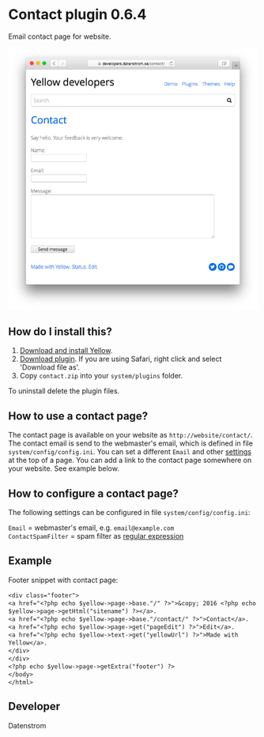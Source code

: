 Contact plugin 0.6.4
====================
Email contact page for website.

<p align="center"><img src="contact-screenshot.png?raw=true" alt="Screenshot"></p>

## How do I install this?

1. [Download and install Yellow](https://github.com/datenstrom/yellow/).
2. [Download plugin](https://github.com/datenstrom/yellow-plugins/raw/master/zip/contact.zip). If you are using Safari, right click and select 'Download file as'.
3. Copy `contact.zip` into your `system/plugins` folder.

To uninstall delete the plugin files.

## How to use a contact page?

The contact page is available on your website as `http://website/contact/`. The contact email is send to the webmaster's email, which is defined in file `system/config/config.ini`. You can set a different `Email` and other [settings](https://developers.datenstrom.se/help/markdown-cheat-sheet#settings) at the top of a page. You can add a link to the contact page somewhere on your website. See example below.

## How to configure a contact page?

The following settings can be configured in file `system/config/config.ini`:

`Email` = webmaster's email, e.g. `email@example.com`  
`ContactSpamFilter` = spam filter as [regular expression](https://en.wikipedia.org/wiki/Regular_expression)  

## Example

Footer snippet with contact page:

    <div class="footer">
    <a href="<?php echo $yellow->page->base."/" ?>">&copy; 2016 <?php echo $yellow->page->getHtml("sitename") ?></a>.
    <a href="<?php echo $yellow->page->base."/contact/" ?>">Contact</a>.
    <a href="<?php echo $yellow->page->get("pageEdit") ?>">Edit</a>.
    <a href="<?php echo $yellow->text->get("yellowUrl") ?>">Made with Yellow</a>.
    </div>
    </div>
    <?php echo $yellow->page->getExtra("footer") ?>
    </body>
    </html>

## Developer

Datenstrom
